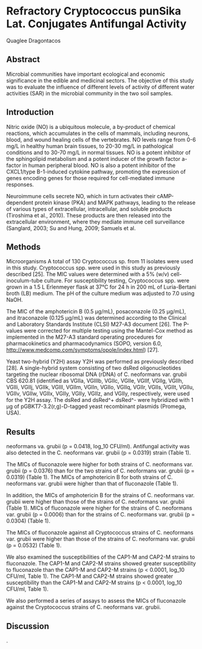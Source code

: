 # Refractory Cryptococcus punSika Lat. Conjugates Antifungal Activity
Quaglee Dragontacos


## Abstract
Microbial communities have important ecological and economic significance in the edible and medicinal sectors. The objective of this study was to evaluate the influence of different levels of activity of different water activities (SAR) in the microbial community in the two soil samples.


## Introduction
Nitric oxide (NO) is a ubiquitous molecule, a by-product of chemical reactions, which accumulates in the cells of mammals, including neurons, blood, and wound healing cells of the vertebrates. NO levels range from 0-6 mg/L in healthy human brain tissues, to 20-30 mg/L in pathological conditions and to 30-70 mg/L in normal tissues. NO is a potent inhibitor of the sphingolipid metabolism and a potent inducer of the growth factor a-factor in human peripheral blood. NO is also a potent inhibitor of the CXCL1/type B-1-induced cytokine pathway, promoting the expression of genes encoding genes for those required for cell-mediated immune responses.

Neuroimmune cells secrete NO, which in turn activates their cAMP-dependent protein kinase (PKA) and MAPK pathways, leading to the release of various types of extracellular, intracellular, and soluble products (Tiroshima et al., 2010). These products are then released into the extracellular environment, where they mediate immune cell surveillance (Sanglard, 2003; Su and Hung, 2009; Samuels et al.


## Methods
Microorganisms
A total of 130 Cryptococcus sp. from 11 isolates were used in this study. Cryptococcus spp. were used in this study as previously described [25]. The MIC values were determined with a 5% (w/v) cell-inoculum-tube culture. For susceptibility testing, Cryptococcus spp. were grown in a 1.5 L Erlenmeyer flask at 37°C for 24 h in 200 mL of Luria-Bertani broth (LB) medium. The pH of the culture medium was adjusted to 7.0 using NaOH.

The MIC of the amphotericin B (0.5 µg/mL), posaconazole (0.25 µg/mL), and itraconazole (0.125 µg/mL) was determined according to the Clinical and Laboratory Standards Institute (CLSI) M27-A3 document [26]. The P-values were corrected for multiple testing using the Mantel-Cox method as implemented in the M27-A3 standard operating procedures for pharmacokinetics and pharmacodynamics (SOPO, version 6.0, http://www.medcomp.com/symptoms/opole/index.html) [27].

Yeast two-hybrid (Y2H) assay
Y2H was performed as previously described [28]. A single-hybrid system consisting of two dsRed oligonucleotides targeting the nuclear ribosomal DNA (rDNA) of C. neoformans var. grubii CBS 620.81 (identified as VGIIa, VGIIIb, VGIIc, VGIIe, VGIIf, VGIIg, VGIIh, VGIIi, VGIIj, VGIIk, VGIIl, VGIIm, VGIIn, VGIIo, VGIIq, VGIIr, VGIIs, VGIIt, VGIIu, VGIIv, VGIIw, VGIIx, VGIIy, VGIIy, VGIIz, and VGIIy, respectively, were used for the Y2H assay. The dsRed and dsRed^+ dsRed^- were hybridized with 1 µg of pGBKT7-3.2(r,g)-D-tagged yeast recombinant plasmids (Promega, USA).


## Results
neoformans va. grubii (p = 0.0418, log_10 CFU/ml). Antifungal activity was also detected in the C. neoformans var. grubii (p = 0.0319) strain (Table 1).

The MICs of fluconazole were higher for both strains of C. neoformans var. grubii (p = 0.0376) than for the two strains of C. neoformans var. grubii (p = 0.0319) (Table 1). The MICs of amphotericin B for both strains of C. neoformans var. grubii were higher than that of fluconazole (Table 1).

In addition, the MICs of amphotericin B for the strains of C. neoformans var. grubii were higher than those of the strains of C. neoformans var. grubii (Table 1). MICs of fluconazole were higher for the strains of C. neoformans var. grubii (p = 0.0006) than for the strains of C. neoformans var. grubii (p = 0.0304) (Table 1).

The MICs of fluconazole against all Cryptococcus strains of C. neoformans var. grubii were higher than those of the strains of C. neoformans var. grubii (p = 0.0532) (Table 1).

We also examined the susceptibilities of the CAP1-M and CAP2-M strains to fluconazole. The CAP1-M and CAP2-M strains showed greater susceptibility to fluconazole than the CAP1-M and CAP2-M strains (p < 0.0001, log_10 CFU/ml, Table 1). The CAP1-M and CAP2-M strains showed greater susceptibility than the CAP1-M and CAP2-M strains (p < 0.0001, log_10 CFU/ml, Table 1).

We also performed a series of assays to assess the MICs of fluconazole against the Cryptococcus strains of C. neoformans var. grubii.


## Discussion
.
